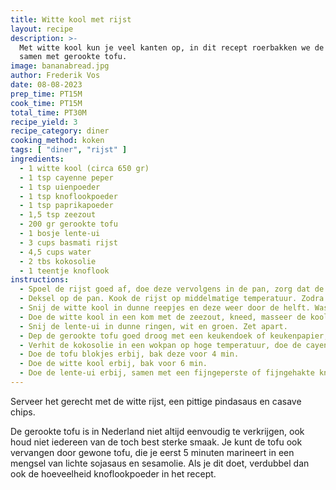 ```yaml
---
title: Witte kool met rijst
layout: recipe
description: >-
  Met witte kool kun je veel kanten op, in dit recept roerbakken we de kool, 
  samen met gerookte tofu. 
image: bananabread.jpg
author: Frederik Vos
date: 08-08-2023
prep_time: PT15M
cook_time: PT15M
total_time: PT30M
recipe_yield: 3
recipe_category: diner
cooking_method: koken
tags: [ "diner", "rijst" ]
ingredients:
  - 1 witte kool (circa 650 gr)
  - 1 tsp cayenne peper
  - 1 tsp uienpoeder
  - 1 tsp knoflookpoeder
  - 1 tsp paprikapoeder
  - 1,5 tsp zeezout
  - 200 gr gerookte tofu
  - 1 bosje lente-ui
  - 3 cups basmati rijst
  - 4,5 cups water
  - 2 tbs kokosolie
  - 1 teentje knoflook
instructions:
  - Spoel de rijst goed af, doe deze vervolgens in de pan, zorg dat de rijst 1 cm onder water komt te staan.
  - Deksel op de pan. Kook de rijst op middelmatige temperatuur. Zodra het water kookt, nog 10 min koken. Zet daarna apart.
  - Snij de witte kool in dunne reepjes en deze weer door de helft. Was de witte kool met een vergiet onder stromend water.
  - Doe de witte kool in een kom met de zeezout, kneed, masseer de kool gedurende 3 minuten. Zet daarna apart.
  - Snij de lente-ui in dunne ringen, wit en groen. Zet apart.
  - Dep de gerookte tofu goed droog met een keukendoek of keukenpapier, en snij deze vervolgens in vierkante blokjes van 0,5 cm.
  - Verhit de kokosolie in een wokpan op hoge temperatuur, doe de cayennepeper, uienpoeder, knoflookpoeder en paprika poeder erbij, bak deze voor 1 min.
  - Doe de tofu blokjes erbij, bak deze voor 4 min.
  - Doe de witte kool erbij, bak voor 6 min.
  - Doe de lente-ui erbij, samen met een fijngeperste of fijngehakte knoflook. Bak voor 2 min.
---
```


Serveer het gerecht met de witte rijst, een pittige pindasaus en casave chips.

De gerookte tofu is in Nederland niet altijd eenvoudig te verkrijgen, 
ook houd niet iedereen van de toch best sterke smaak. 
Je kunt de tofu ook vervangen door gewone tofu, die je eerst 5 minuten marineert in een mengsel van lichte sojasaus en sesamolie.
Als je dit doet, verdubbel dan ook de hoeveelheid knoflookpoeder in het recept.
